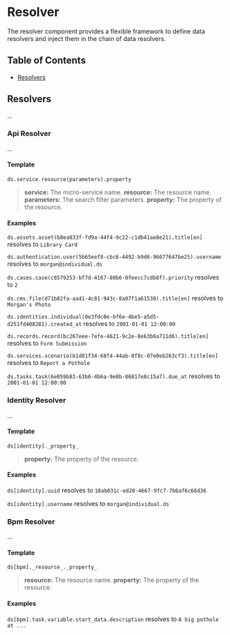 # Resolver

The resolver component provides a flexible framework to define data resolvers and inject them in the chain of data resolvers.

## Table of Contents

- [Resolvers](#resolvers)

## Resolvers

...

### Api Resolver

...

#### Template

`ds.service.resource(parameters).property`

> **service:** The micro-service name.
> **resource:** The resource name.
> **parameters:** The search filter parameters.
> **property:** The property of the resource.

#### Examples

`ds.assets.asset(b8ea833f-fd9a-44f4-9c22-c1db41ae8e21).title[en]` resolves to `Library Card`

`ds.authentication.user(5b65eef8-cbc6-4492-b9d6-96077647be25).username` resolves to `morgan@individual.ds`

`ds.cases.case(c8579253-bf7d-4167-80b6-0feecc7cdb8f).priority` resolves to `2`

`ds.cms.file(d71b82fa-aa41-4c81-943c-8a07f1a61530).title[en]` resolves to `Morgan's Photo`

`ds.identities.individual(0e3fdc0e-bf6e-4be5-a5d5-d251fd408281).created_at` resolves to `2001-01-01 12:00:00`

`ds.records.record(bc267eee-7efe-4621-9c2e-8e63b6a711d6).title[en]` resolves to `Form Submission`

`ds.services.scenario(b1d81f34-68f4-44ab-8f8c-07e0eb263cf3).title[en]` resolves to `Report a Pothole`

`ds.tasks.task(6e059b83-63b6-4b6a-9e8b-86817e8c15a7).due_at` resolves to `2001-01-01 12:00:00`

### Identity Resolver

...

#### Template

`ds[identity]._property_`

> **property:** The property of the resource.

#### Examples

`ds[identity].uuid` resolves to `18ab031c-ed20-4667-9fc7-7b6af6c66d36`

`ds[identity].username` resolves to `morgan@individual.ds`

### Bpm Resolver

...

#### Template

`ds[bpm]._resource_._property_`

> **resource:** The resource name.
> **property:** The property of the resource.

#### Examples

`ds[bpm].task.variable.start_data.description` resolves to `A big pothole at ...`
